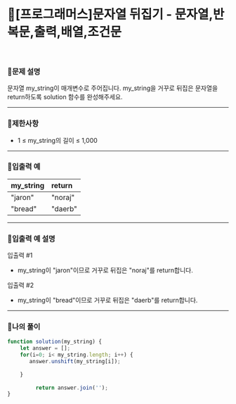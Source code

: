 # 🦄[프로그래머스]문자열 뒤집기 - 문자열,반복문,출력,배열,조건문
<br/>

### 🧡문제 설명
문자열 my_string이 매개변수로 주어집니다. my_string을 거꾸로 뒤집은 문자열을 return하도록 solution 함수를 완성해주세요.
***
### 💛제한사항
- 1 ≤ my_string의 길이 ≤ 1,000
***
### 💚입출력 예
| my_string | return |
|:---------|:---------|
| "jaron" | "noraj" |
| "bread" | "daerb" |
***
### 💙입출력 예 설명
입출력 #1
- my_string이 "jaron"이므로 거꾸로 뒤집은 "noraj"를 return합니다.

입출력 #2
- my_string이 "bread"이므로 거꾸로 뒤집은 "daerb"를 return합니다.
***
### 💜나의 풀이
```javascript
function solution(my_string) {
    let answer = [];
    for(i=0; i< my_string.length; i++) {
       answer.unshift(my_string[i]);
       
    }
    
         return answer.join('');
}
```